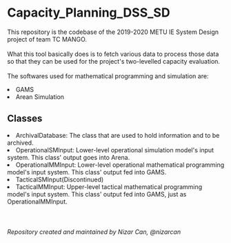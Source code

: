 # Capacity_Planning_DSS_SD
<p>This repository is the codebase of the 2019-2020 METU IE System Design project of team TC MANGO.
<br /><br />What this tool basically does is to fetch various data to process those data so that they can be 
used for the project's two-levelled capacity evaluation.<br /><br />The softwares used for mathematical 
programming and simulation are:</p>
<li>GAMS
<li>Arean Simulation

<h2>Classes</h2>
<li>ArchivalDatabase: The class that are used to hold information and to be archived.
<li>OperationalSMInput: Lower-level operational simulation model's input system. This class' output goes  into Arena.
<li>OperationalMMInput: Lower-level operational mathematical programming model's input system. This class' output fed into GAMS.
<li>TacticalSMInput(Discontinued)
<li>TacticalMMInput: Upper-level tactical mathematical programming model's input system. This class' output fed into GAMS, just as OperationalMMInput.
<br /><br /><br />
<h6>Repository created and maintained by Nizar Can, @nizarcan</h6>